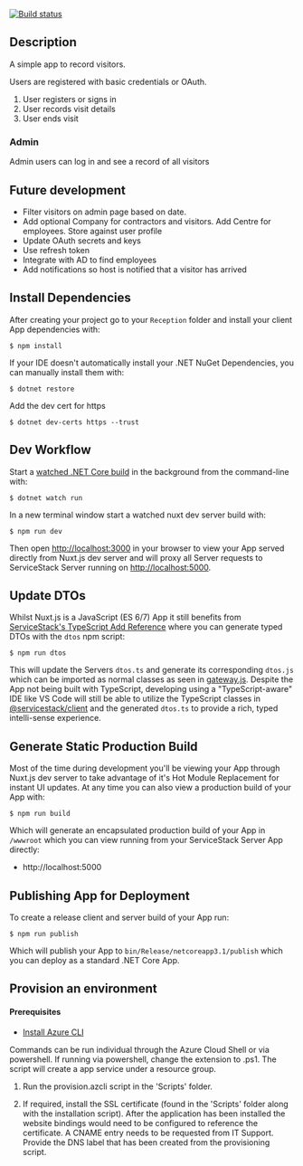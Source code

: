 
[![Build status](https://ci.appveyor.com/api/projects/status/ehs1oynofatousqq?svg=true)](https://ci.appveyor.com/project/RichardNewman/reception)

## Description

A simple app to record visitors. 

Users are registered with basic credentials or OAuth. 

1. User registers or signs in
2. User records visit details
3. User ends visit

### Admin

Admin users can log in and see a record of all visitors

## Future development

* Filter visitors on admin page based on date. 
* Add optional Company for contractors and visitors. Add Centre for employees. Store against user profile
* Update OAuth secrets and keys
* Use refresh token
* Integrate with AD to find employees
* Add notifications so host is notified that a visitor has arrived 

## Install Dependencies

After creating your project go to your `Reception` folder and install your client App dependencies with:

    $ npm install

If your IDE doesn't automatically install your .NET NuGet Dependencies, you can manually install them with:

    $ dotnet restore

Add the dev cert for https

    $ dotnet dev-certs https --trust
    
## Dev Workflow

Start a [watched .NET Core build](https://docs.servicestack.net/templates-websites#watched-net-core-builds) in the background from the command-line with:

    $ dotnet watch run

In a new terminal window start a watched nuxt dev server build with:

    $ npm run dev

Then open [http://localhost:3000](http://localhost:3000) in your browser to view your App served directly from Nuxt.js dev server and will proxy all Server requests to ServiceStack Server running on [http://localhost:5000](http://localhost:5000).

## Update DTOs

Whilst Nuxt.js is a JavaScript (ES 6/7) App it still benefits from [ServiceStack's TypeScript Add Reference](https://docs.servicestack.net/typescript-add-servicestack-reference) where you can generate typed DTOs with the `dtos` npm script:

    $ npm run dtos

This will update the Servers `dtos.ts` and generate its corresponding `dtos.js` which can be imported as normal classes as seen in 
[gateway.js](https://github.com/NetCoreTemplates/vue-nuxt/blob/master/Reception/src/shared/gateway.js#L3). Despite the App not being built with TypeScript, developing using a "TypeScript-aware" IDE like VS Code will still be able to utilize the TypeScript classes in [@servicestack/client](https://github.com/ServiceStack/servicestack-client) and the generated `dtos.ts` to provide a rich, typed intelli-sense experience.

## Generate Static Production Build

Most of the time during development you'll be viewing your App through Nuxt.js dev server to take advantage of it's Hot Module Replacement for instant UI updates. At any time you can also view a production build of your App with:

    $ npm run build

Which will generate an encapsulated production build of your App in `/wwwroot` which you can view running from your ServiceStack Server App directly:

 - http://localhost:5000

## Publishing App for Deployment

To create a release client and server build of your App run:

    $ npm run publish

Which will publish your App to `bin/Release/netcoreapp3.1/publish` which you can deploy as a standard .NET Core App.


## Provision an environment

#### Prerequisites
* [Install Azure CLI](https://docs.microsoft.com/en-us/cli/azure/install-azure-cli?view=azure-cli-latest)

Commands can be run individual through the Azure Cloud Shell or via powershell. If running via powershell, change the extension to .ps1.
The script will create a app service under a resource group.

1. Run the provision.azcli script in the 'Scripts' folder. 

2. If required, install the SSL certificate (found in the 'Scripts' folder along with the installation script). After the application has been installed the website bindings would need to be configured to reference the certificate. A CNAME entry needs to be requested from IT Support. Provide the DNS label that has been created from the provisioning script.